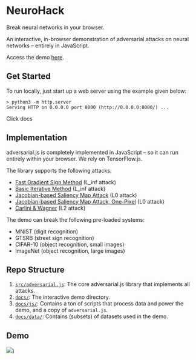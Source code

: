 # NeuroHack

Break neural networks in your browser.

An interactive, in-browser demonstration of adversarial attacks on neural networks – entirely in JavaScript.

Access the demo [here](https://guneetsura.github.io/NeuroHack/).

## Get Started

To run locally, just start up a web server using the example given below:

```
> python3 -m http.server
Serving HTTP on 0.0.0.0 port 8000 (http://0.0.0.0:8000/) ...
```

Click docs

## Implementation

adversarial.js is completely implemented in JavaScript – so it can run entirely within your browser. We rely on TensorFlow.js.

The library supports the following attacks:

- [Fast Gradient Sign Method](https://arxiv.org/pdf/1412.6572.pdf) (L_inf attack)
- [Basic Iterative Method](https://arxiv.org/pdf/1607.02533.pdf) (L_inf attack)
- [Jacobian-based Saliency Map Attack](https://arxiv.org/pdf/1511.07528.pdf) (L0 attack)
- [Jacobian-based Saliency Map Attack, One-Pixel](https://arxiv.org/pdf/1511.07528.pdf) (L0 attack)
- [Carlini & Wagner](https://arxiv.org/pdf/1608.04644.pdf) (L2 attack)

The demo can break the following pre-loaded systems:

- MNIST (digit recognition)
- GTSRB (street sign recognition)
- CIFAR-10 (object recognition, small images)
- ImageNet (object recognition, large images)

## Repo Structure

1. [`src/adversarial.js`](src/adversarial.js): The core adversarial.js library that implements all attacks.
2. [`docs/`](docs/): The interactive demo directory.
3. [`docs/js/`](docs/js/): Contains a ton of scripts that process data and power the demo, and a copy of `adversarial.js`.
4. [`docs/data/`](docs/data/): Contains (subsets) of datasets used in the demo.

## Demo
![](https://github.com/guneetsura/NeuroHack/blob/main/NeuroHack%20Demo.gif))
